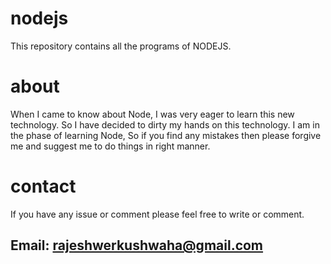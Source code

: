 nodejs
======

This repository contains all the programs of NODEJS.

about
=====

When I came to know about Node, I was very eager to learn this new technology. So I have decided to dirty my hands on 
this technology. I am in the phase of learning Node, So if you find any mistakes then please forgive me and suggest me 
to do things in right manner.

contact
=======
If you have any issue or comment please feel free to write or comment.

Email: rajeshwerkushwaha@gmail.com
------
